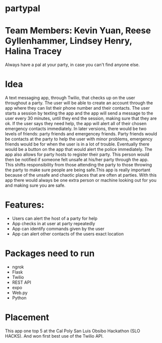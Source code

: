 # partypal
# Team Members: Kevin Yuan, Reese Gyllenhammer, Lindsey Henry, Halina Tracey
Always have a pal at your party, in case you can't find anyone else.

# Idea
A text messaging app, through Twilio, that checks up on the user throughout a party. The user will be able to create an account through the app where they can list their phone number and their contacts. The user starts a session by texting the app and the app will send a message to the user every 30 minutes, until they end the session, making sure that they are ok. If the user says they need help, the app will alert all of their chosen emergency contacts immediately. In later versions, there would be two levels of friends: party friends and emergencey friends. Party friends would be contacts at the party to help the user with minor problems, emergency friends would be for when the user is in a lot of trouble. Eventually there would be a button on the app that would alert the police immediately. The app also allows for party hosts to register their party. This person would then be notified if someone felt unsafe at his/her party through the app. This shifts responsibility from those attending the party to those throwing the party to make sure people are being safe.This app is really important because of the unsafe and chaotic places that are often at parties. With this app there would always be one extra person or machine looking out for you and making sure you are safe.  

# Features:
- Users can alert the host of a party for help
- App checks in at user at party repeatedly
- App can identify commands given by the user 
- App can alert other contacts of the users exact location 

# Packages need to run
- ngrok
- Flask
- Twilio 
- REST API
- expo
- Web.py
- Python

# Placement
This app one top 5 at the Cal Poly San Luis Obsibo Hackathon (SLO HACKS). And won first best use of the Twilio API.


  
